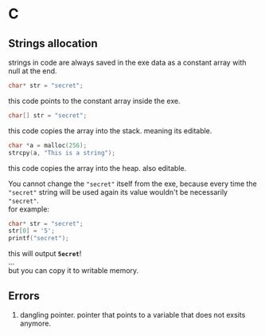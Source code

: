 # C
## Strings allocation
strings in code are always saved in the exe data as a constant array with null at the end.

```C
char* str = "secret";
```
this code points to the constant array inside the exe.

```C
char[] str = "secret";
```
this code copies the array into the stack. meaning its editable.
```C
char *a = malloc(256);
strcpy(a, "This is a string");
```
this code copies the array into the heap. also editable.<br>

You cannot change the `"secret"` itself from the exe, because every time the `"secret"` string will be used again its value wouldn't be necessarily `"secret"`.<br>
for example:
```C
char* str = "secret";
str[0] = '5';
printf("secret");
```
this will output **`5ecret`**!<br>...<br>
but you can copy it to writable memory.
## Errors
1. dangling pointer. pointer that points to a variable that does not exsits anymore.
